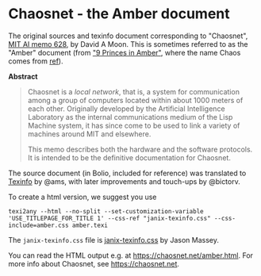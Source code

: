 # Chaosnet - the Amber document

The original sources and texinfo document corresponding to "Chaosnet", [MIT AI memo 628](http://hdl.handle.net/1721.1/6353), by David A Moon.
This is sometimes referred to as the "Amber" document (from ["9 Princes in Amber"](https://en.wikipedia.org/wiki/Nine_Princes_in_Amber), where the name Chaos comes from [ref](https://groups.google.com/g/comp.protocols.tcp-ip/c/AeJA1K7uA-o?pli=1)).

**Abstract**
> Chaosnet is a *local network*, that is, a system for communication
> among a group of computers located within about 1000 meters of each
> other.  Originally developed by the Artificial Intelligence Laboratory
> as the internal communications medium of the Lisp Machine system, it
> has since come to be used to link a variety of machines around MIT
> and elsewhere.
> 
> This memo describes both the hardware and the software protocols.  It
> is intended to be the definitive documentation for Chaosnet.


The source document (in Bolio, included for reference) was translated to [Texinfo](https://www.gnu.org/software/texinfo/) by @ams, with later improvements and touch-ups by @bictorv.

To create a html version, we suggest you use

    texi2any --html --no-split --set-customization-variable 'USE_TITLEPAGE_FOR_TITLE 1' --css-ref "janix-texinfo.css" --css-include=amber.css amber.texi

The `janix-texinfo.css` file is [janix-texinfo.css](https://github.com/jasontmassey/janix-texinfo.css) by Jason Massey.

You can read the HTML output e.g. at https://chaosnet.net/amber.html. 
For more info about Chaosnet, see https://chaosnet.net.

